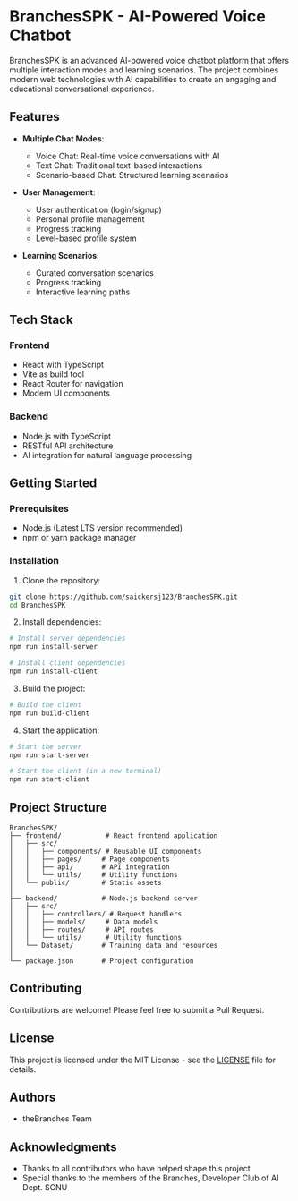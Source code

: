 # BranchesSPK - AI-Powered Voice Chatbot

BranchesSPK is an advanced AI-powered voice chatbot platform that offers multiple interaction modes and learning scenarios. The project combines modern web technologies with AI capabilities to create an engaging and educational conversational experience.

## Features

- **Multiple Chat Modes**:
  - Voice Chat: Real-time voice conversations with AI
  - Text Chat: Traditional text-based interactions
  - Scenario-based Chat: Structured learning scenarios

- **User Management**:
  - User authentication (login/signup)
  - Personal profile management
  - Progress tracking
  - Level-based profile system

- **Learning Scenarios**:
  - Curated conversation scenarios
  - Progress tracking
  - Interactive learning paths

## Tech Stack

### Frontend
- React with TypeScript
- Vite as build tool
- React Router for navigation
- Modern UI components

### Backend
- Node.js with TypeScript
- RESTful API architecture
- AI integration for natural language processing

## Getting Started

### Prerequisites
- Node.js (Latest LTS version recommended)
- npm or yarn package manager

### Installation

1. Clone the repository:
```bash
git clone https://github.com/saickersj123/BranchesSPK.git
cd BranchesSPK
```

2. Install dependencies:
```bash
# Install server dependencies
npm run install-server

# Install client dependencies
npm run install-client
```

3. Build the project:
```bash
# Build the client
npm run build-client
```

4. Start the application:
```bash
# Start the server
npm run start-server

# Start the client (in a new terminal)
npm run start-client
```

## Project Structure

```
BranchesSPK/
├── frontend/           # React frontend application
│   ├── src/
│   │   ├── components/ # Reusable UI components
│   │   ├── pages/     # Page components
│   │   ├── api/       # API integration
│   │   └── utils/     # Utility functions
│   └── public/        # Static assets
│
├── backend/           # Node.js backend server
│   ├── src/
│   │   ├── controllers/ # Request handlers
│   │   ├── models/     # Data models
│   │   ├── routes/     # API routes
│   │   └── utils/      # Utility functions
│   └── Dataset/       # Training data and resources
│
└── package.json       # Project configuration
```

## Contributing

Contributions are welcome! Please feel free to submit a Pull Request.

## License

This project is licensed under the MIT License - see the [LICENSE](LICENSE) file for details.

## Authors

- theBranches Team

## Acknowledgments

- Thanks to all contributors who have helped shape this project
- Special thanks to the members of the Branches, Developer Club of AI Dept. SCNU